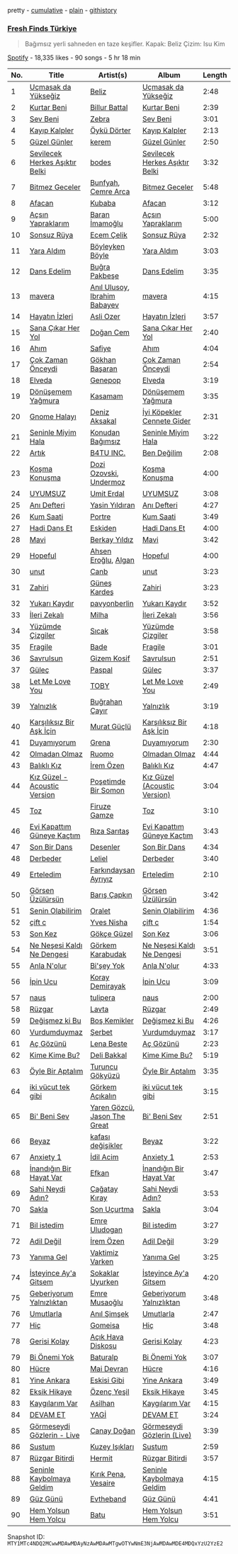pretty - [cumulative](/playlists/cumulative/37i9dQZF1DX1RLKir9EDRO.md) - [plain](/playlists/plain/37i9dQZF1DX1RLKir9EDRO) - [githistory](https://github.githistory.xyz/mackorone/spotify-playlist-archive/blob/main/playlists/plain/37i9dQZF1DX1RLKir9EDRO)

### [Fresh Finds Türkiye](https://open.spotify.com/playlist/37i9dQZF1DX1RLKir9EDRO)

> Bağımsız yerli sahneden en taze keşifler\. Kapak: Beliz Çizim: Isu Kim

[Spotify](https://open.spotify.com/user/spotify) - 18,335 likes - 90 songs - 5 hr 18 min

| No. | Title | Artist(s) | Album | Length |
|---|---|---|---|---|
| 1 | [Uçmasak da Yükseğiz](https://open.spotify.com/track/5Og2l9k8cGeYICvZOBtqnn) | [Beliz](https://open.spotify.com/artist/12QL4EXEXsPTOVjXBc8BD4) | [Uçmasak da Yükseğiz](https://open.spotify.com/album/6L41lcHkJ9UuHuN9ZkVxf2) | 2:48 |
| 2 | [Kurtar Beni](https://open.spotify.com/track/1oZ6w6YzxtaBah3ggwi2Hv) | [Billur Battal](https://open.spotify.com/artist/3mWHQa3vlJRkvIyw87YFTu) | [Kurtar Beni](https://open.spotify.com/album/2jMbXrCDMP3kirzUVVHOAC) | 2:39 |
| 3 | [Sev Beni](https://open.spotify.com/track/7FinqWBptFnHIkjcoj13ON) | [Zebra](https://open.spotify.com/artist/1PWLGGhrPsDzP0sGkjdKCR) | [Sev Beni](https://open.spotify.com/album/2lSDFAaK3MOh8wLLFwCzHT) | 3:01 |
| 4 | [Kayıp Kalpler](https://open.spotify.com/track/0Vlm5upXlCBfXSEBd5E5Dk) | [Öykü Dörter](https://open.spotify.com/artist/610R56u4V2V2kVtyLenbFA) | [Kayıp Kalpler](https://open.spotify.com/album/6prZZfS2XcFNYd0E7fHU56) | 2:13 |
| 5 | [Güzel Günler](https://open.spotify.com/track/0Z36iZcJKIs8kDca3BBSMS) | [kerem](https://open.spotify.com/artist/5e0UFmjGemojlO14QuYZaV) | [Güzel Günler](https://open.spotify.com/album/1v8fw62iGJgfdqmmK3izZw) | 2:50 |
| 6 | [Sevilecek Herkes Aşıktır Belki](https://open.spotify.com/track/7HnMOluCmEqydqgxmRUBED) | [bodes](https://open.spotify.com/artist/6TfzPXVRRzCJq0euMymU3I) | [Sevilecek Herkes Aşıktır Belki](https://open.spotify.com/album/2ZPlYRFY8vWHraC0etUIEM) | 3:32 |
| 7 | [Bitmez Geceler](https://open.spotify.com/track/2JI3I3M3Nf4diqcGAaygCN) | [Bunfyah](https://open.spotify.com/artist/0chdiUtdJBgB8LKgE7od4N), [Cemre Arca](https://open.spotify.com/artist/46WhZAVIUhaGA0JidvlSgd) | [Bitmez Geceler](https://open.spotify.com/album/31yM1uCA2jPDxicLZmGlTC) | 5:48 |
| 8 | [Afacan](https://open.spotify.com/track/3ckKe34uPaaFwuVC99I11S) | [Kubaba](https://open.spotify.com/artist/27gFvritPEp4MoweDAUX5u) | [Afacan](https://open.spotify.com/album/13g6gK1EicyratwK2hP980) | 3:12 |
| 9 | [Açsın Yapraklarım](https://open.spotify.com/track/5EHwomjMfv30hxCMPlHNoz) | [Baran İmamoğlu](https://open.spotify.com/artist/2aGYP0fT4Ygw4FPua8AZnm) | [Açsın Yapraklarım](https://open.spotify.com/album/1N0EuubkqHzeLMV6OpBCUu) | 5:00 |
| 10 | [Sonsuz Rüya](https://open.spotify.com/track/7uLX2bWFHZ0fVNZsjDVHS0) | [Ecem Çelik](https://open.spotify.com/artist/68r0aYfdloC1g0epYmZgyb) | [Sonsuz Rüya](https://open.spotify.com/album/744tdBpHMRLL9FWi3asErL) | 2:32 |
| 11 | [Yara Aldım](https://open.spotify.com/track/4P8CK6rQv1N52WNSkjgR8q) | [Böyleyken Böyle](https://open.spotify.com/artist/3yLCFdWSpXsvl8rK2INQRH) | [Yara Aldım](https://open.spotify.com/album/0a3pkorOZiwvdxxcSl96ja) | 3:03 |
| 12 | [Dans Edelim](https://open.spotify.com/track/1fwHzdxgmPFO9KTsCLB4IG) | [Buğra Pakbeşe](https://open.spotify.com/artist/3k86ZKtGHT82j6dbTAOnuU) | [Dans Edelim](https://open.spotify.com/album/7qcTVMsyqMnNusdQXf1pRP) | 3:35 |
| 13 | [mavera](https://open.spotify.com/track/2OWy7ZHPxa3Rk1KP0vtsvN) | [Anıl Ulusoy](https://open.spotify.com/artist/4GiOCNBFYdYJ0e7trjiOaO), [Ibrahim Babayev](https://open.spotify.com/artist/3iBtFNr5qLRTtRtABm844Z) | [mavera](https://open.spotify.com/album/0qnmTvrrIvCy3Hkh7R1iRV) | 4:15 |
| 14 | [Hayatın İzleri](https://open.spotify.com/track/2wJo7CG03q1sqZGDzBUJw1) | [Asli Ozer](https://open.spotify.com/artist/7GPHCN0PZGJPqU0s2BIoJY) | [Hayatın İzleri](https://open.spotify.com/album/0ohxeJWBkcWP45feTYEgw6) | 3:57 |
| 15 | [Sana Çıkar Her Yol](https://open.spotify.com/track/23WGxgIxdJppOc67XBXeln) | [Doğan Cem](https://open.spotify.com/artist/0jhlEav8z1aMytlAkk8N9x) | [Sana Çıkar Her Yol](https://open.spotify.com/album/5ur9qbQKNbgBkNKwSVYXrn) | 2:40 |
| 16 | [Ahım](https://open.spotify.com/track/7sbchYS3F9kYc0VFs1Mp7a) | [Safiye](https://open.spotify.com/artist/3J5L8phe7TP0vhoiXdJizP) | [Ahım](https://open.spotify.com/album/6HLWMrjtcREOt2BJ5jDfv3) | 4:04 |
| 17 | [Çok Zaman Önceydi](https://open.spotify.com/track/5P2MccmHPGBZIcs0jys9P9) | [Gökhan Başaran](https://open.spotify.com/artist/0ay2HnDOw74rAskxiGWb4I) | [Çok Zaman Önceydi](https://open.spotify.com/album/6lKG1XeYEig6KEchq3qxOo) | 2:54 |
| 18 | [Elveda](https://open.spotify.com/track/19pXIhmRBzLew2x1l7LWki) | [Genepop](https://open.spotify.com/artist/5wUX258Yd983LEgmNkyLUd) | [Elveda](https://open.spotify.com/album/10eb2x0z0w8igsSIfyblwg) | 3:19 |
| 19 | [Dönüşemem Yağmura](https://open.spotify.com/track/7phK1G07ksCc79wDDmb84r) | [Kasamam](https://open.spotify.com/artist/5LTyeGbziKtTsP9nZfQp5b) | [Dönüşemem Yağmura](https://open.spotify.com/album/1HmzI9UuePIa9q346QByXD) | 3:35 |
| 20 | [Gnome Halayı](https://open.spotify.com/track/69AU1XN67Q8rZIfYiRIRXS) | [Deniz Aksakal](https://open.spotify.com/artist/740DhCog773p53cU52HGnV) | [İyi Köpekler Cennete Gider](https://open.spotify.com/album/3Xk3oYOK5PqI5cr7Sv3sIU) | 2:31 |
| 21 | [Seninle Miyim Hala](https://open.spotify.com/track/5vM9pLZUldeqwE2oXlOr0S) | [Konudan Bağımsız](https://open.spotify.com/artist/1XaSWaATzGULwkIXhyA5qN) | [Seninle Miyim Hala](https://open.spotify.com/album/0xl3g1Y6Ozzz79lsWOf1s7) | 3:22 |
| 22 | [Artık](https://open.spotify.com/track/6tR7FZx5ipHwTfZPd2ieBd) | [B4TU INC.](https://open.spotify.com/artist/0JVl2O7TNYlEc6Lc2jHW3o) | [Ben Değilim](https://open.spotify.com/album/1qcjNRs5VALERgxd88sLgA) | 2:08 |
| 23 | [Koşma Konuşma](https://open.spotify.com/track/1JAmfJqvS08LQeeRWP1Lbi) | [Dozi Ozovski](https://open.spotify.com/artist/5DaeHpsp3vSdhj6j5FqeIl), [Undermoz](https://open.spotify.com/artist/1cUpfLwp7a6HzfKuMvIOKP) | [Koşma Konuşma](https://open.spotify.com/album/5FBzaHPpQTvm8CxSfACljj) | 4:00 |
| 24 | [UYUMSUZ](https://open.spotify.com/track/25W3vOj7I8WgmmqaLGtRqr) | [Umit Erdal](https://open.spotify.com/artist/1HvWGeIRqgZXb6PqHEHdBe) | [UYUMSUZ](https://open.spotify.com/album/3QPKYf4qCVGkbpNK7lsBHJ) | 3:08 |
| 25 | [Anı Defteri](https://open.spotify.com/track/1LUm2l6xWdMmQwfqpTFc3v) | [Yasin Yıldıran](https://open.spotify.com/artist/6YoHkcuEl6lxnxK7O0qcPd) | [Anı Defteri](https://open.spotify.com/album/2aG99pScXiC5Rb0SPbxbyR) | 4:27 |
| 26 | [Kum Saati](https://open.spotify.com/track/5LXJGqxiDY4xDFiRoE3BVJ) | [Portre](https://open.spotify.com/artist/6Y9MGDMTkn35iTnJihRjVa) | [Kum Saati](https://open.spotify.com/album/0eeVFIhsYpJoWmB4GP79K9) | 3:49 |
| 27 | [Hadi Dans Et](https://open.spotify.com/track/5Cs6Ri9CbFFhEwKXLfRvek) | [Eskiden](https://open.spotify.com/artist/5X2OLX4RRILnFXKoCRm5PZ) | [Hadi Dans Et](https://open.spotify.com/album/5mh8vl3lQfQuVileKyfmLW) | 4:00 |
| 28 | [Mavi](https://open.spotify.com/track/5VFBNaaukbpqzrWODANQEC) | [Berkay Yıldız](https://open.spotify.com/artist/5ixv5kLbB2KKkisnNoBpSQ) | [Mavi](https://open.spotify.com/album/2SpTq1KSy8T8bd1BofiQZp) | 3:42 |
| 29 | [Hopeful](https://open.spotify.com/track/4uOlx1UopvipP3AhtLnqny) | [Ahsen Eroğlu](https://open.spotify.com/artist/4Da3MwrtMGo5r8hGNjFaRu), [Algan](https://open.spotify.com/artist/3gqoD5RHKtGxm8inzYf41g) | [Hopeful](https://open.spotify.com/album/30MeYc7peLfjCOmk9FNwTL) | 4:00 |
| 30 | [unut](https://open.spotify.com/track/7yULCqs6U58u0bStynsaAr) | [Canb](https://open.spotify.com/artist/2j6Njk4Gb8Txqu7UVz1Qsk) | [unut](https://open.spotify.com/album/4wTUoeLM920JQ9S6Eq1caj) | 3:23 |
| 31 | [Zahiri](https://open.spotify.com/track/1CeANYJln38sWFtcPKEeN8) | [Güneş Kardeş](https://open.spotify.com/artist/0A8uyrNe5CqlglaVUeTov3) | [Zahiri](https://open.spotify.com/album/2o7W0w3g0Kr20cd5dnjnjf) | 3:23 |
| 32 | [Yukarı Kaydır](https://open.spotify.com/track/4ZceFdW9fiyKbCoRHzHayD) | [pavyonberlin](https://open.spotify.com/artist/1ZGtkRSjMoE3m2hDOdKwc5) | [Yukarı Kaydır](https://open.spotify.com/album/7APAQ7vQ6bwz0OlzPOgcYE) | 3:52 |
| 33 | [İleri Zekalı](https://open.spotify.com/track/1JR52lhBZXdlHD3nIPrhLE) | [Milha](https://open.spotify.com/artist/2ESvThRXvuUoaciGeYzowQ) | [İleri Zekalı](https://open.spotify.com/album/1l8BBGZlVsocN56B8ctVUl) | 3:56 |
| 34 | [Yüzümde Çizgiler](https://open.spotify.com/track/2NZlzEIqQvmvvACHLVlvio) | [Sıcak](https://open.spotify.com/artist/6feNz3Y3BLMapN0EFic6LY) | [Yüzümde Çizgiler](https://open.spotify.com/album/5ahwmRygeFWxcCL1lzJis0) | 3:58 |
| 35 | [Fragile](https://open.spotify.com/track/08P0rCZzo3qjCk6O9p0Gjp) | [Bade](https://open.spotify.com/artist/0PtAztBAwJWdQD5BABZKtz) | [Fragile](https://open.spotify.com/album/4LgNaOfIQ24KSz3SENag21) | 3:01 |
| 36 | [Savrulsun](https://open.spotify.com/track/149KVkUw9tnXpuHemgpv4E) | [Gizem Kosif](https://open.spotify.com/artist/3Foixw44zgTLNs1ASHCR5I) | [Savrulsun](https://open.spotify.com/album/34JWzCpYV45Y6psASFd0zm) | 2:51 |
| 37 | [Güleç](https://open.spotify.com/track/1mrXpXH3BzivsenQD1h0y5) | [Paspal](https://open.spotify.com/artist/0Z8MMftUEVYye050hrlLhm) | [Güleç](https://open.spotify.com/album/56EIAg9vEnDCdgNFRiFgbi) | 3:37 |
| 38 | [Let Me Love You](https://open.spotify.com/track/0hijuX622NPLDcm56zk1DU) | [TOBY](https://open.spotify.com/artist/5WSv8rAQ3Xb3M3wUBBc51Y) | [Let Me Love You](https://open.spotify.com/album/3S0s9TPurbkixvS12hBDvp) | 2:49 |
| 39 | [Yalnızlık](https://open.spotify.com/track/4aFF2TG1OROHmckokhzqti) | [Buğrahan Çayır](https://open.spotify.com/artist/0blTamgBnByiuZ1BesveMV) | [Yalnızlık](https://open.spotify.com/album/4KDxZil2SOvRUDyqWEKlr2) | 3:19 |
| 40 | [Karşılıksız Bir Aşk İçin](https://open.spotify.com/track/0KAxqemJfQcnjtUGj87EIw) | [Murat Güçlü](https://open.spotify.com/artist/5QsmVJGtN2PL7eRR6XlxHP) | [Karşılıksız Bir Aşk İçin](https://open.spotify.com/album/0MTCaINA1wbiDPwMltfUqa) | 4:18 |
| 41 | [Duyamıyorum](https://open.spotify.com/track/4CyoAIoPjVHOK8SuVevq2I) | [Grena](https://open.spotify.com/artist/0ew1wBEesa0J1AF4G0akH6) | [Duyamıyorum](https://open.spotify.com/album/5pQQB7NwbaJ6wNMwjxeL3Y) | 2:30 |
| 42 | [Olmadan Olmaz](https://open.spotify.com/track/7bWvB4OuvituGfGDunpEs9) | [Ruomo](https://open.spotify.com/artist/48aIV0XBd9HWn14B3bVLWU) | [Olmadan Olmaz](https://open.spotify.com/album/2p19nkUXXvO1dxVVoWPJhm) | 4:44 |
| 43 | [Balıklı Kız](https://open.spotify.com/track/5JzByAOLtfcZ0wVHHbmJDV) | [İrem Özen](https://open.spotify.com/artist/76G25ekDcncsRVCDunPdu1) | [Balıklı Kız](https://open.spotify.com/album/1ciaZyzsu0wIH5wU7fJqtF) | 4:47 |
| 44 | [Kız Güzel \- Acoustic Version](https://open.spotify.com/track/173Baezc2qopQ9IA75fQb5) | [Poşetimde Bir Somon](https://open.spotify.com/artist/0xoItt17FzjFLC3SyNFibQ) | [Kız Güzel \(Acoustic Version\)](https://open.spotify.com/album/4b8yWfe8Pd4qtcTU3I4VhE) | 3:04 |
| 45 | [Toz](https://open.spotify.com/track/5feIgTH0OekqYXWtIg8PL8) | [Firuze Gamze](https://open.spotify.com/artist/7rWYdQWrHWYjrQwYsgdsze) | [Toz](https://open.spotify.com/album/4RhVWqVkqZogeTXyRp0vq6) | 3:10 |
| 46 | [Evi Kapattım Güneye Kaçtım](https://open.spotify.com/track/5MnWp6UkwZK8aYYcA4j4Hh) | [Rıza Sarıtaş](https://open.spotify.com/artist/7MUr26eqFK3BCP4y6A1mJw) | [Evi Kapattım Güneye Kaçtım](https://open.spotify.com/album/795pAo5lPPzIbbCX2rKH4L) | 3:43 |
| 47 | [Son Bir Dans](https://open.spotify.com/track/7voCrQ4VngMVpkZyK4IGLs) | [Desenler](https://open.spotify.com/artist/6LqJ1tfQfHSYJ2o5DTkOMZ) | [Son Bir Dans](https://open.spotify.com/album/2Jw4LvgYJBqBYrLRzLCz81) | 4:34 |
| 48 | [Derbeder](https://open.spotify.com/track/2O4snCq9rWwqYxJ8jGQDAh) | [Leliel](https://open.spotify.com/artist/5byrsGoCAhVfZ2gTUbv89L) | [Derbeder](https://open.spotify.com/album/431xM63TcSDY7aq7WdOSDE) | 3:40 |
| 49 | [Erteledim](https://open.spotify.com/track/6cnkeHtbVapV7kvcVtHt0c) | [Farkındaysan Ayrıyız](https://open.spotify.com/artist/33STJLGzC6zH2dKkWphzpF) | [Erteledim](https://open.spotify.com/album/6QA1vcR6w1SlhN6hVulrwa) | 2:10 |
| 50 | [Görsen Üzülürsün](https://open.spotify.com/track/57AwA0aLHeBbbB4WIYhK1R) | [Barış Çapkın](https://open.spotify.com/artist/2YTTC867I9naRhhmGXVA9F) | [Görsen Üzülürsün](https://open.spotify.com/album/1cVqnF07IUCnBUWYg8MR55) | 3:42 |
| 51 | [Senin Olabilirim](https://open.spotify.com/track/2f9HAuMRDB110jtAxU8q2q) | [Oralet](https://open.spotify.com/artist/41w6nWEv2v3Eeewejk6Ydc) | [Senin Olabilirim](https://open.spotify.com/album/5QVkz1QoNdThsWC7AM1hea) | 4:36 |
| 52 | [çift c](https://open.spotify.com/track/43QuR1YUnS8aDnuxpK5vrU) | [Yves Nisha](https://open.spotify.com/artist/39OhF2kFnDtdD3bqcYha81) | [çift c](https://open.spotify.com/album/5w7Pq2FeYsyBSJh6RXPTvF) | 1:54 |
| 53 | [Son Kez](https://open.spotify.com/track/64fEB87YaLxvWoKoxJYz2y) | [Gökçe Güzel](https://open.spotify.com/artist/1bX70OU702mceTqyetwfOC) | [Son Kez](https://open.spotify.com/album/14HufSie9ikUDeaTaPyO6C) | 3:06 |
| 54 | [Ne Neşesi Kaldı Ne Dengesi](https://open.spotify.com/track/6Lvb3wPQS591bAylxuxqnx) | [Görkem Karabudak](https://open.spotify.com/artist/1oAAtiC1OuS6dxE1DIkUUp) | [Ne Neşesi Kaldı Ne Dengesi](https://open.spotify.com/album/5BjgZBoRi5EHDUsoRQFL0h) | 3:51 |
| 55 | [Anla N'olur](https://open.spotify.com/track/4KpjGfTqyHkLG4Yyhs6DGh) | [Bi'şey Yok](https://open.spotify.com/artist/6g2UNwde1DTTg6RgrjI8ZW) | [Anla N'olur](https://open.spotify.com/album/2ohHCoRMRow5kKruaNgfpt) | 4:33 |
| 56 | [İpin Ucu](https://open.spotify.com/track/15Un6vbYgMtXhZGCd9Bblk) | [Koray Demirayak](https://open.spotify.com/artist/1elGvr0SerVyTboICQ4MoQ) | [İpin Ucu](https://open.spotify.com/album/2a28kVpzmhUwSllmzQJCOv) | 3:09 |
| 57 | [naus](https://open.spotify.com/track/3uUwMcKxPW3bITF5JqVvJk) | [tulipera](https://open.spotify.com/artist/2LHcUlWbqhWrfj67LuajiM) | [naus](https://open.spotify.com/album/5i4c9iyCsD2WerL5XmGgye) | 2:00 |
| 58 | [Rüzgar](https://open.spotify.com/track/1SYMpOQoHGkPpU7c92honV) | [Lavta](https://open.spotify.com/artist/0j81DyR8CkOy6rGQzorqGa) | [Rüzgar](https://open.spotify.com/album/0b1a3Qmaph2uZmsHbIkKSD) | 2:49 |
| 59 | [Değişmez ki Bu](https://open.spotify.com/track/1mlGo4jqJrJSp7cfnaWfeD) | [Boş Kemikler](https://open.spotify.com/artist/0u1eo6iWHJ0v2jJGBKxLlE) | [Değişmez ki Bu](https://open.spotify.com/album/00JBmWIxAgjBDrIshsAgrf) | 4:26 |
| 60 | [Vurdumduymaz](https://open.spotify.com/track/6mSqD61F3WUdzXkLslXvmS) | [Şerbet](https://open.spotify.com/artist/2cnz56wmZiocczIOKb2WvD) | [Vurdumduymaz](https://open.spotify.com/album/4MxSTJ6K8x0E3HcPKtVqyC) | 3:17 |
| 61 | [Aç Gözünü](https://open.spotify.com/track/347h2wkNfovaTd9ZsFCDg2) | [Lena Beste](https://open.spotify.com/artist/4O93HGT5qcjBhcNvkTzqa5) | [Aç Gözünü](https://open.spotify.com/album/6qL7zzKyF09cszCJeLfCQp) | 2:23 |
| 62 | [Kime Kime Bu?](https://open.spotify.com/track/07k100ruEzTyEjgc6k1B7Y) | [Deli Bakkal](https://open.spotify.com/artist/13pPTJazkrLDg3hPVojanf) | [Kime Kime Bu?](https://open.spotify.com/album/0hCDZM6ysl7wLxUREBASGR) | 5:19 |
| 63 | [Öyle Bir Aptalım](https://open.spotify.com/track/47ifCTuB4XVpLpPUYTnpYE) | [Turuncu Gökyüzü](https://open.spotify.com/artist/16d4nPQ35sMW1Y8s9NjjlG) | [Öyle Bir Aptalım](https://open.spotify.com/album/7FDgVFxiYG6Wj8lOYvmZ9B) | 3:35 |
| 64 | [iki vücut tek gibi](https://open.spotify.com/track/7tknodE6jLdEmGPEwlBtRU) | [Görkem Açıkalın](https://open.spotify.com/artist/6woXN62V7Eb40ytrQ4sEb8) | [iki vücut tek gibi](https://open.spotify.com/album/5dTogtRPjVIDEiF93CZndc) | 3:15 |
| 65 | [Bi' Beni Sev](https://open.spotify.com/track/06MuguHjItBsZRvRszbdTa) | [Yaren Gözcü](https://open.spotify.com/artist/4R6VkmBQe4G6oImsuu11Pa), [Jason The Great](https://open.spotify.com/artist/5Dji8rPi6AojXGAX4aRKgk) | [Bi' Beni Sev](https://open.spotify.com/album/4Qwd94lUkJEMD00psTV3QU) | 2:51 |
| 66 | [Beyaz](https://open.spotify.com/track/1un2opN6VtDLYuFnKiGNFQ) | [kafası değişikler](https://open.spotify.com/artist/7g8sz4M3FJuMlAQsnkAHTT) | [Beyaz](https://open.spotify.com/album/3s9Gn748SIsHdSYsSIQAjq) | 3:22 |
| 67 | [Anxiety 1](https://open.spotify.com/track/2rL61rr0UhAJnLyE4F1yai) | [İdil Acim](https://open.spotify.com/artist/27o9Q2aMglknrVr2ToSmXf) | [Anxiety 1](https://open.spotify.com/album/5y8ztwllGu3486at1v39vI) | 2:53 |
| 68 | [İnandığın Bir Hayat Var](https://open.spotify.com/track/3NstlCZK6IFogEqkHi8Bkg) | [Efkan](https://open.spotify.com/artist/3S4rucRjt4jsC0l0efzrH1) | [İnandığın Bir Hayat Var](https://open.spotify.com/album/5cmQOAHkEC2FgCz3SYJTOW) | 3:47 |
| 69 | [Sahi Neydi Adın?](https://open.spotify.com/track/7F2rS1JUcPtky6KbH0dZ6U) | [Çağatay Kıray](https://open.spotify.com/artist/2uX6z6MxWMJKrlxicW2bHk) | [Sahi Neydi Adın?](https://open.spotify.com/album/3AYB3qVcFmNdxFh1PZIcRQ) | 3:53 |
| 70 | [Sakla](https://open.spotify.com/track/2vaww66IDso9IjNIorOZyv) | [Son Uçurtma](https://open.spotify.com/artist/72Uq2TTPB22Q2WNssGfrdg) | [Sakla](https://open.spotify.com/album/0vnXc6ORZ1RSJmq9oNcFIj) | 3:04 |
| 71 | [Bil istedim](https://open.spotify.com/track/7dTCoHArBZYO6QcpsQYmhc) | [Emre Uludogan](https://open.spotify.com/artist/4X1Ww8BMKKB2M4u4D4PjnH) | [Bil istedim](https://open.spotify.com/album/5VgDWtB2NVRsebRlmypsOm) | 3:27 |
| 72 | [Adil Değil](https://open.spotify.com/track/4hdeAdfosNom1ncBdYQu0A) | [İrem Özen](https://open.spotify.com/artist/76G25ekDcncsRVCDunPdu1) | [Adil Değil](https://open.spotify.com/album/2Y49fgGmbFdaNJiSKFGefv) | 3:29 |
| 73 | [Yanıma Gel](https://open.spotify.com/track/56ZhDycDkv0gjmW4qPIWkH) | [Vaktimiz Varken](https://open.spotify.com/artist/0WL4ePSSwsNDzRW5KdBWNq) | [Yanıma Gel](https://open.spotify.com/album/4Z2rpWRw6D6YBrrmhWrK57) | 3:25 |
| 74 | [İsteyince Ay'a Gitsem](https://open.spotify.com/track/61A2gNV7U32XUDJaUlbQjw) | [Sokaklar Uyurken](https://open.spotify.com/artist/0QV8ZnVGZvfsjuXsG4JWxy) | [İsteyince Ay'a Gitsem](https://open.spotify.com/album/3vdxoPZ5hdMxKQCP7V5pNF) | 4:20 |
| 75 | [Geberiyorum Yalnızlıktan](https://open.spotify.com/track/03rdD9GQNBe22xrne1biY7) | [Emre Musaoğlu](https://open.spotify.com/artist/3VvUdWiaUSgbuLvTiVGlnG) | [Geberiyorum Yalnızlıktan](https://open.spotify.com/album/3NECZlqCpRv3KPS0397rQX) | 3:48 |
| 76 | [Umutlarla](https://open.spotify.com/track/6Ey1ywk6O13JsStrWWinSj) | [Anıl Şimşek](https://open.spotify.com/artist/0GH3KkrYNOlUei8TlSaMy9) | [Umutlarla](https://open.spotify.com/album/6nvM32SQEfE8YfiNFxVgkr) | 2:47 |
| 77 | [Hiç](https://open.spotify.com/track/7tPhHk1amwXmnZgVTYRSVr) | [Gomeisa](https://open.spotify.com/artist/6eSz2ZOZNvS6Y5fxnFbUiQ) | [Hiç](https://open.spotify.com/album/40ZKNfFQhoPRTPXvobdfJ4) | 3:48 |
| 78 | [Gerisi Kolay](https://open.spotify.com/track/6w0CJlmx1dnWilWdnnhCNi) | [Açık Hava Diskosu](https://open.spotify.com/artist/4LjXsCkKUW774tJG9HQAzm) | [Gerisi Kolay](https://open.spotify.com/album/31XHk7dDokCSLkjqcEG22K) | 4:23 |
| 79 | [Bi Önemi Yok](https://open.spotify.com/track/4CQjsF9EIfAQaakFezKDos) | [Baturalp](https://open.spotify.com/artist/2B5MD2M0PLg4BhVBgqkTAQ) | [Bi Önemi Yok](https://open.spotify.com/album/5QvPlBy9HB7y2sV3vOJaP4) | 3:07 |
| 80 | [Hücre](https://open.spotify.com/track/0vBRgzFjzlCxfBnEAQi6mF) | [Mai Devran](https://open.spotify.com/artist/1d3JnRB284OJP64vtOYble) | [Hücre](https://open.spotify.com/album/5SUmGKb0pfK6WNNPyVt040) | 4:16 |
| 81 | [Yine Ankara](https://open.spotify.com/track/7yjLDZP1AKhOF6NHwf2rs8) | [Eskisi Gibi](https://open.spotify.com/artist/64olFkVC4M0xidEEKX52VH) | [Yine Ankara](https://open.spotify.com/album/68nZFUAnTrMpVr0alWQlY5) | 3:49 |
| 82 | [Eksik Hikaye](https://open.spotify.com/track/3kfcomSA8NRhF1NLxlYPiL) | [Özenç Yeşil](https://open.spotify.com/artist/6Mv1vGAgeL0VfVqalu0UnW) | [Eksik Hikaye](https://open.spotify.com/album/1GQtZ8cjwJgOG97sRnVacS) | 3:45 |
| 83 | [Kaygılarım Var](https://open.spotify.com/track/1qDagkeuD2ThY35Cpus3gH) | [Asilhan](https://open.spotify.com/artist/26lzyrYKubDT6N8yjM8fkA) | [Kaygılarım Var](https://open.spotify.com/album/2NKkwT32E5TEUQ2El4T8IS) | 4:15 |
| 84 | [DEVAM ET](https://open.spotify.com/track/0ZOO7WSzDLGwJj533vVtml) | [YAGİ](https://open.spotify.com/artist/3YirfhIwIoNXCw8Lp9dl1a) | [DEVAM ET](https://open.spotify.com/album/6V2UugK3IRXrLrl23QDHkr) | 3:24 |
| 85 | [Görmeseydi Gözlerin \- Live](https://open.spotify.com/track/3QU4uhG1OKygmiTkSHvQur) | [Canay Doğan](https://open.spotify.com/artist/67neQRprEWkco2mIyKkXCb) | [Görmeseydi Gözlerin \(Live\)](https://open.spotify.com/album/07IDumHHXc95zTq1PBulgA) | 3:39 |
| 86 | [Sustum](https://open.spotify.com/track/6UoE0Uyo1CmbBHqKAWzI9c) | [Kuzey Işıkları](https://open.spotify.com/artist/6iELQnI1ZLFnR2RIzMOwQb) | [Sustum](https://open.spotify.com/album/54EF8j4hqTAzUhuw9cmJvp) | 2:59 |
| 87 | [Rüzgar Bitirdi](https://open.spotify.com/track/0WkY7ZM7YS5OLpMIr3v91v) | [Hermit](https://open.spotify.com/artist/2Glz5wQwDBJqd4LYVLOi4H) | [Rüzgar Bitirdi](https://open.spotify.com/album/4pKtCJa56zVwLD9s1nDIa8) | 3:57 |
| 88 | [Seninle Kaybolmaya Geldim](https://open.spotify.com/track/1aDz0uEORVxkRj1ciFgwOo) | [Kırık Pena](https://open.spotify.com/artist/2UyRbOa0I0umGFcrQks3pv), [Vesaire](https://open.spotify.com/artist/5OecW8cUUMRq6DRAW2wmIV) | [Seninle Kaybolmaya Geldim](https://open.spotify.com/album/6hTpMxcYKd1TkEz5qVoYNs) | 4:15 |
| 89 | [Güz Günü](https://open.spotify.com/track/0NFEgeBl5CQ1fTtP71cElv) | [Evtheband](https://open.spotify.com/artist/5WXSTYgeLCWQ97p4HPLweA) | [Güz Günü](https://open.spotify.com/album/3Fuel5hpyqGKp793uivNsf) | 4:41 |
| 90 | [Hem Yolsun Hem Yolcu](https://open.spotify.com/track/50aIDp4gtML2B6T0PAvaZ6) | [Batu](https://open.spotify.com/artist/7vdtfmzMDEeIAJFyOCrVIi) | [Hem Yolsun Hem Yolcu](https://open.spotify.com/album/2xC90n6kAnHKUGZjUw3ZKJ) | 3:51 |

Snapshot ID: `MTY1MTc4NDQ2MCwwMDAwMDAyNzAwMDAwMTgwOTYwNmE3NjAwMDAwMDE4MDQxYzU2YzE2`
